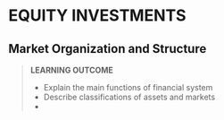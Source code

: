 # EQUITY INVESTMENTS

## Market Organization and Structure

> **LEARNING OUTCOME**
> - Explain the main functions of financial system
> - Describe classifications of assets and markets
> - 